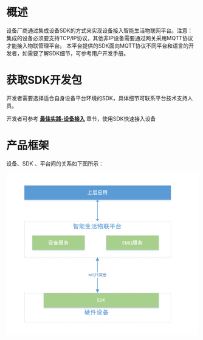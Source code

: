 # 概述

设备厂商通过集成设备SDK的方式来实现设备接入智能生活物联网平台。注意：集成的设备必须要支持TCP/IP协议，其他非IP设备需要通过网关采用MQTT协议才能接入物联管理平台。 本平台提供的SDK面向MQTT协议不同平台和语言的开发者，如需要了解SDK细节，可参考用户开发手册。

# 获取SDK开发包
开发者需要选择适合自身设备平台环境的SDK，具体细节可联系平台技术支持人员。

开发者可参考 **[最佳实践-设备接入](../Best-Practices/Device-Access.md)** 章节，使用SDK快速接入设备



# 产品框架
设备、SDK 、平台间的关系如下图所示：

![产品框架图](../../../../image/IoT/IoT-Estate/Developer-Guide/Introduction-Ark.png)

